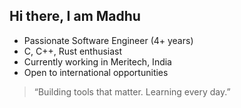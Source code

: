 ## Hi there, I am Madhu

- Passionate Software Engineer (4+ years)
- C, C++, Rust enthusiast
- Currently working in Meritech, India
- Open to international opportunities

> “Building tools that matter. Learning every day.”


<!--
**work-24/work-24** is a ✨ _special_ ✨ repository because its `README.md` (this file) appears on your GitHub profile.

Here are some ideas to get you started:

- 🔭 I’m currently working on ...
- 🌱 I’m currently learning ...
- 👯 I’m looking to collaborate on ...
- 🤔 I’m looking for help with ...
- 💬 Ask me about ...
- 📫 How to reach me: ...
- 😄 Pronouns: ...
- ⚡ Fun fact: ...
-->
